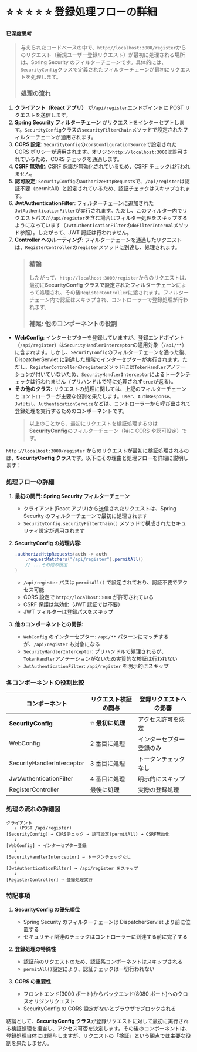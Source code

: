 # ⭐️ ⭐️ ⭐️ ⭐️ ⭐️ 登録処理フローの詳細

#### 已深度思考

> 与えられたコードベースの中で、`http://localhost:3000/register`からのリクエスト（新規ユーザー登録リクエスト）が最初に処理される場所は、Spring Security のフィルターチェーンです。具体的には、`SecurityConfig`クラスで定義されたフィルターチェーンが最初にリクエストを処理します。
>
> ### 処理の流れ

1. **クライアント（React アプリ）** が`/api/register`エンドポイントに POST リクエストを送信します。
2. **Spring Security フィルターチェーン** がリクエストをインターセプトします。`SecurityConfig`クラスの`securityFilterChain`メソッドで設定されたフィルターチェーンが適用されます。
3. **CORS 設定**: `SecurityConfig`の`corsConfigurationSource`で設定された CORS ポリシーが適用されます。オリジン`http://localhost:3000`は許可されているため、CORS チェックを通過します。
4. **CSRF 無効化**: CSRF 保護が無効化されているため、CSRF チェックは行われません。
5. **認可設定**: `SecurityConfig`の`authorizeHttpRequests`で、`/api/register`は認証不要（permitAll）と設定されているため、認証チェックはスキップされます。
6. **JwtAuthenticationFilter**: フィルターチェーンに追加された`JwtAuthenticationFilter`が実行されます。ただし、このフィルター内でリクエストパスが`/api/register`を含む場合はフィルター処理をスキップするようになっています（`JwtAuthenticationFilter`の`doFilterInternal`メソッド参照）。したがって、JWT 認証は行われません。
7. **Controller へのルーティング**: フィルターチェーンを通過したリクエストは、`RegisterController`の`register`メソッドに到達し、処理されます。
   > ### 結論
   >
   > したがって、`http://localhost:3000/register`からのリクエストは、最初に**SecurityConfig クラスで設定されたフィルターチェーン**によって処理され、その後`RegisterController`に渡されます。フィルターチェーン内で認証はスキップされ、コントローラーで登録処理が行われます。
   >
   > ### 補足: 他のコンポーネントの役割

- **WebConfig**: インターセプターを登録していますが、登録エンドポイント（`/api/register`）は`SecurityHandlerInterceptor`の適用対象（`/api/**`）に含まれます。しかし、`SecurityConfig`のフィルターチェーンを通った後、DispatcherServlet に到達した段階でインターセプターが実行されます。ただし、`RegisterController`の`register`メソッドには`TokenHandler`アノテーションが付いていないため、`SecurityHandlerInterceptor`によるトークンチェックは行われません（プリハンドルで特に処理されず`true`が返る）。
- **その他のクラス**: リクエストの処理に関しては、上記のフィルターチェーンとコントローラーが主要な役割を果たします。`User`、`AuthResponse`、`JwtUtil`、`AuthenticationService`などは、コントローラーから呼び出されて登録処理を実行するためのコンポーネントです。
  > 以上のことから、最初にリクエストを検証処理するのは**SecurityConfig**のフィルターチェーン（特に CORS や認可設定）です。

`http://localhost:3000/register` からのリクエストが最初に検証処理されるのは、**SecurityConfig クラス**です。以下にその理由と処理フローを詳細に説明します：

### 処理フローの詳細

1. **最初の関門: Spring Security フィルターチェーン**

   - クライアント(React アプリ)から送信されたリクエストは、Spring Security のフィルターチェーンで最初に処理されます
   - `SecurityConfig.securityFilterChain()` メソッドで構成されたセキュリティ設定が適用されます

2. **SecurityConfig の処理内容:**

   ```java
   .authorizeHttpRequests(auth -> auth
       .requestMatchers("/api/register").permitAll()
       // ...その他の設定
   )
   ```

   - `/api/register` パスは `permitAll()` で設定されており、認証不要でアクセス可能
   - CORS 設定で `http://localhost:3000` が許可されている
   - CSRF 保護は無効化（JWT 認証では不要）
   - JWT フィルターは登録パスをスキップ

3. **他のコンポーネントとの関係:**
   - `WebConfig` のインターセプター: `/api/**` パターンにマッチするが、`/api/register` も対象になる
   - `SecurityHandlerInterceptor`: プリハンドルで処理されるが、`TokenHandler`アノテーションがないため実質的な検証は行われない
   - `JwtAuthenticationFilter`: `/api/register` を明示的にスキップ

### 各コンポーネントの役割比較

| コンポーネント             | リクエスト検証の関与 | 登録リクエストへの影響   |
| -------------------------- | -------------------- | ------------------------ |
| **SecurityConfig**         | ⭐️ **最初に処理**   | アクセス許可を決定       |
| WebConfig                  | 2 番目に処理         | インターセプター登録のみ |
| SecurityHandlerInterceptor | 3 番目に処理         | トークンチェックなし     |
| JwtAuthenticationFilter    | 4 番目に処理         | 明示的にスキップ         |
| RegisterController         | 最後に処理           | 実際の登録処理           |

### 処理の流れの詳細図

```
クライアント
   ↓ (POST /api/register)
[SecurityConfig] → CORSチェック → 認可設定(permitAll) → CSRF無効化
   ↓
[WebConfig] → インターセプター登録
   ↓
[SecurityHandlerInterceptor] → トークンチェックなし
   ↓
[JwtAuthenticationFilter] → /api/register をスキップ
   ↓
[RegisterController] → 登録処理実行
```

### 特記事項

1. **SecurityConfig の優先順位**

   - Spring Security のフィルターチェーンは DispatcherServlet より前に位置する
   - セキュリティ関連のチェックはコントローラーに到達する前に完了する

2. **登録処理の特殊性**

   - 認証前のリクエストのため、認証系コンポーネントはスキップされる
   - `permitAll()`設定により、認証チェックは一切行われない

3. **CORS の重要性**
   - フロントエンド(3000 ポート)からバックエンド(8080 ポート)へのクロスオリジンリクエスト
   - SecurityConfig の CORS 設定がないとブラウザでブロックされる

結論として、**SecurityConfig クラス**が登録リクエストに対して最初に実行される検証処理を担当し、アクセス可否を決定します。その後のコンポーネントは、登録処理自体には関与しますが、リクエストの「検証」という観点では主要な役割を果たしません。
